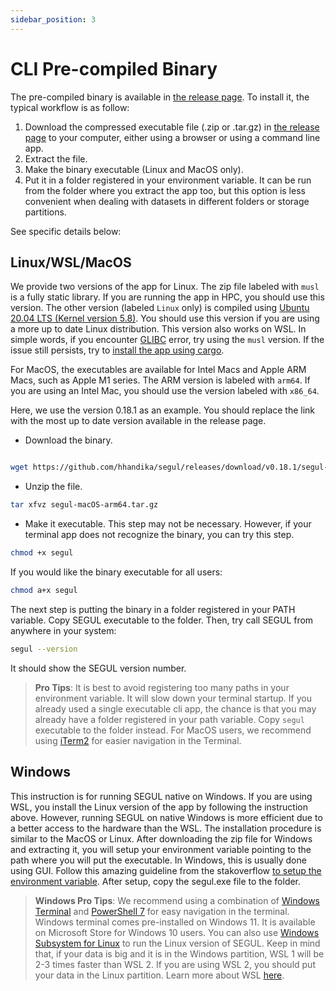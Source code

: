 ```yaml
---
sidebar_position: 3
---
```


# CLI Pre-compiled Binary

The pre-compiled binary is available in [the release page](https://github.com/hhandika/segul/releases/). To install it, the typical workflow is as follow:

1. Download the compressed executable file (.zip or .tar.gz) in [the release page](https://github.com/hhandika/segul/releases/) to your computer, either using a browser or using a command line app.
2. Extract the file.
3. Make the binary executable (Linux and MacOS only).
4. Put it in a folder registered in your environment variable. It can be run from the folder where you extract the app too, but this option is less convenient when dealing with datasets in different folders or storage partitions.

See specific details below:

## Linux/WSL/MacOS

We provide two versions of the app for Linux. The zip file labeled with `musl` is a fully static library. If you are running the app in HPC, you should use this version. The other version (labeled `Linux` only) is compiled using [Ubuntu 20.04 LTS (Kernel version 5.8)](https://github.com/actions/virtual-environments/blob/main/images/linux/Ubuntu2004-README.md). You should use this version if you are using a more up to date Linux distribution. This version also works on WSL. In simple words, if you encounter [GLIBC](https://www.gnu.org/software/libc/) error, try using the `musl` version. If the issue still persists, try to [install the app using cargo](https://docs.page/hhandika/segul-docs/install_cargo).

For MacOS, the executables are available for Intel Macs and Apple ARM Macs, such as Apple M1 series. The ARM version is labeled with `arm64`. If you are using an Intel Mac, you should use the version labeled with `x86_64`.

Here, we use the version 0.18.1 as an example. You should replace the link with the most up to date version available in the release page.

- Download the binary.

```Bash

wget https://github.com/hhandika/segul/releases/download/v0.18.1/segul-macOS-arm64.tar.gz
```

- Unzip the file.

```Bash
tar xfvz segul-macOS-arm64.tar.gz
```

- Make it executable. This step may not be necessary. However, if your terminal app does not recognize the binary, you can try this step.

```Bash
chmod +x segul
```

If you would like the binary executable for all users:

```Bash
chmod a+x segul
```

The next step is putting the binary in a folder registered in your PATH variable. Copy SEGUL executable to the folder. Then, try call SEGUL from anywhere in your system:

```Bash
segul --version
```

It should show the SEGUL version number.

> **Pro Tips**:
> It is best to avoid registering too many paths in your environment variable. It will slow down your terminal startup. If you already used a single executable cli app, the chance is that you may already have a folder registered in your path variable. Copy `segul` executable to the folder instead. For MacOS users, we recommend using [iTerm2](https://iterm2.com/) for easier navigation in the Terminal.

## Windows

This instruction is for running SEGUL native on Windows. If you are using WSL, you install the Linux version of the app by following the instruction above. However, running SEGUL on native Windows is more efficient due to a better access to the hardware than the WSL. The installation procedure is similar to the MacOS or Linux. After downloading the zip file for Windows and extracting it, you will setup your environment variable pointing to the path where you will put the executable. In Windows, this is usually done using GUI. Follow this amazing guideline from the stakoverflow [to setup the environment variable](https://stackoverflow.com/questions/44272416/how-to-add-a-folder-to-path-environment-variable-in-windows-10-with-screensho). After setup, copy the segul.exe file to the folder.

> **Windows Pro Tips**:
> We recommend using a combination of [Windows Terminal](https://learn.microsoft.com/en-us/windows/terminal/install) and [PowerShell 7](https://learn.microsoft.com/en-us/powershell/scripting/install/installing-powershell-on-windows?view=powershell-7.3) for easy navigation in the terminal. Windows terminal comes pre-installed on Windows 11. It is available on Microsoft Store for Windows 10 users. You can also use [Windows Subsystem for Linux](https://docs.microsoft.com/en-us/windows/wsl/install-win10) to run the Linux version of SEGUL. Keep in mind that, if your data is big and it is in the Windows partition, WSL 1 will be 2-3 times faster than WSL 2. If you are using WSL 2, you should put your data in the Linux partition. Learn more about WSL [here](https://docs.microsoft.com/en-us/windows/wsl/compare-versions).
